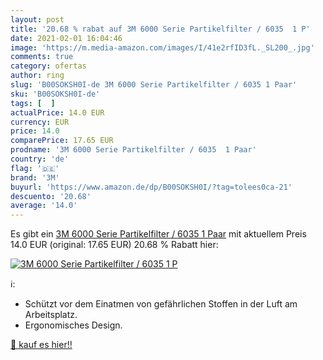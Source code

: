 ```yaml
---
layout: post
title: '20.68 % rabat auf 3M 6000 Serie Partikelfilter / 6035  1 P'
date: 2021-02-01 16:04:46
image: 'https://m.media-amazon.com/images/I/41e2rfID3fL._SL200_.jpg'
comments: true
category: ofertas
author: ring
slug: 'B00SOKSH0I-de 3M 6000 Serie Partikelfilter / 6035 1 Paar'
sku: 'B00SOKSH0I-de'
tags: [  ]
actualPrice: 14.0 EUR
currency: EUR
price: 14.0
comparePrice: 17.65 EUR
prodname: '3M 6000 Serie Partikelfilter / 6035  1 Paar'
country: 'de'
flag: '🇩🇪'
brand: '3M'
buyurl: 'https://www.amazon.de/dp/B00SOKSH0I/?tag=tolees0ca-21'
descuento: '20.68'
average: '14.0'
---
```


Es gibt ein [3M 6000 Serie Partikelfilter / 6035  1 Paar](https://www.amazon.de/dp/B00SOKSH0I/?tag=tolees0ca-21) mit aktuellem Preis 14.0 EUR (original: 17.65 EUR) 20.68 % Rabatt hier:

[![3M 6000 Serie Partikelfilter / 6035  1 P](https://m.media-amazon.com/images/I/41e2rfID3fL._SL200_.jpg)](https://www.amazon.de/dp/B00SOKSH0I/?tag=tolees0ca-21)

ℹ️:

- Schützt vor dem Einatmen von gefährlichen Stoffen in der Luft am Arbeitsplatz.
- Ergonomisches Design.

[🛒 kauf es hier!!](https://www.amazon.de/dp/B00SOKSH0I/?tag=tolees0ca-21)
